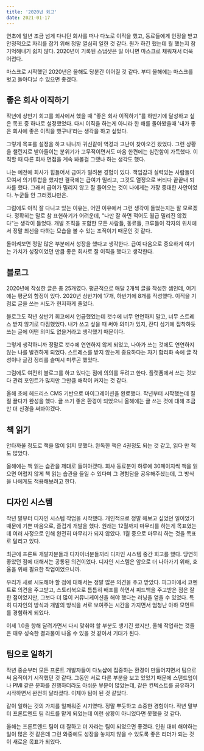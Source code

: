 ```yaml
---
title: '2020년 회고'
date: 2021-01-17
---
```


연초에 일년 조금 넘게 다니던 회사를 떠나 다노로 이직을 했고, 동료들에게 인정을 받고 안정적으로 자리를 잡기 위해 정말 열심히 일한 것 같다. 뭔가 하긴 했는데 뭘 했는지 참 기억해내기 쉽지 않다. 2020년이 기록된 스냅샷은 일 아니면 마스크로 채워져서 더욱 어렵다.

마스크로 시작했던 2020년은 올해도 당분간 이어질 것 같다. 부디 올해에는 마스크를 벗고 돌아다닐 수 있으면 좋겠다.

## 좋은 회사 이직하기

작년에 상반기 회고를 회사에서 했을 때 "좋은 회사 이직하기"를 하반기에 달성하고 싶은 목표 중 하나로 설정했었다. 다시 이직을 하는게 아니라 한 해를 돌아봤을때 '내가 좋은 회사에 좋은 이직을 했구나'라는 생각을 하고 싶었다.

그렇게 목표를 설정을 하고 나니까 귀신같이 역경과 고난이 찾아오긴 왔었다. 그런 상황을 챌린지로 받아들이는 분위기가 고무적이면서도 마음 한켠에는 심란함이 가득했다. 이직할 때 다른 회사 면접을 계속 봐볼걸 그랬나 하는 생각도 했다.

나는 예전에 회사가 힘들어서 급여가 밀려본 경험이 있다. 책임감과 실력있는 사람들이 모여서 의기투합을 했지만 결국에는 급여가 밀리고, 그것도 열정으로 버티다 끝끝내 퇴사를 했다. 그래서 급여가 밀리지 않고 잘 들어오는 것이 나에게는 가장 중대한 사안이었다. 누군들 안 그러겠냐만은.

그럼에도 아직 잘 다니고 있는 이유는, 어떤 이유에서 그런 생각이 들었는지는 잘 모르겠다. 정확히는 말로 참 표현하기가 어려운데, "나만 잘 하면 적어도 월급 밀리진 않겠다"는 생각이 들었다. 개발 조직을 포함한 모든 사람들, 동료들, 크루들이 각자의 위치에서 정말 최선을 다하는 모습을 볼 수 있는 조직이기 때문인 것 같다.

돌이켜보면 정말 많은 부분에서 성장을 했다고 생각한다. 급여 다음으로 중요하게 여기는 가치가 성장이었던 만큼 좋은 회사로 잘 이직을 했다고 생각한다.

## 블로그

2020년에 작성한 글은 총 25개였다. 평균적으로 매달 2개씩 글을 작성한 셈인데, 여기에는 평균의 함정이 있다. 2020년 상반기에 17개, 하반기에 8개를 작성했다. 이직을 기점로 글을 쓰는 시도가 현저하게 줄었다.

블로그도 작년 상반기 회고에서 언급했었는데 갯수에 너무 연연하지 말고, 너무 스트레스 받지 않기로 다짐했었다. 내가 쓰고 싶을 때 써야 의미가 있지, 잔디 심기에 집착하듯 쓰는 글에 어떤 의미도 없을거라고 생각했기 때문이다.

그렇게 생각하니까 정말로 갯수에 연연하지 않게 되었고, 나아가 쓰는 것에도 연연하지 않는 나를 발견하게 되었다. 스트레스를 받지 않는게 중요하다는 자기 합리화 속에 글 작성이나 글감 정리를 슬며시 미루곤 했었다.

그럼에도 여전히 블로그를 하고 있다는 점에 의의를 두려고 한다. 플랫폼에서 쓰는 것보다 관리 포인트가 많지만 그만큼 애착이 커지는 것 같다.

올해 초에 헤드리스 CMS 기반으로 마이그레이션을 완료했다. 작년부터 시작했는데 질질 끌다가 완성을 했다. 글 쓰기 좋은 환경이 되었으니 올해에는 글 쓰는 것에 대해 조금만 더 신경을 써봐야겠다.

## 책 읽기

안타까울 정도로 책을 많이 읽지 못했다. 완독한 책은 4권정도 되는 것 같고, 읽다 만 책도 많았다.

올해에는 책 읽는 습관을 제대로 들여야겠다. 회사 동료분이 하루에 30페이지씩 책을 읽으면 어렵지 않게 책 읽는 습관을 들일 수 있다며 그 경험담을 공유해주셨는데, 그 방식을 나에게도 적용해보려고 한다.

## 디자인 시스템

작년 말부터 디자인 시스템 작업을 시작했다. 개인적으로 정말 해보고 싶었던 일이었기 때문에 기쁜 마음으로, 즐겁게 개발을 했다. 원래는 12월까지 마무리를 하는게 목표였는데 여러 사정으로 인해 완전히 마무리가 되지 않았다. 1월 중으로 마무리 하는 것을 목표로 달리고 있다.

최근에 프론트 개발자분들과 디자이너분들끼리 디자인 시스템 중간 회고를 했다. 당연히 좋았던 점에 대해서는 공통된 의견이었다. 디자인 시스템은 앞으로 더 나아가기 위해, 효율을 위해 필요한 작업이었으니까.

우리가 새로 시도해야 할 점에 대해서는 정말 많은 의견을 주고 받았다. 피그마에서 코멘트로 의견을 주고받고, 스토리북으로 틈틈히 배포를 하면서 피드백을 주고받은 점은 잘한 점이었지만, 그보다 더 많이 커뮤니케이션을 해야 했다는 러닝을 얻을 수 있었다. 특히 디자인의 방식과 개발의 방식을 서로 보여주는 시간을 가지면서 엄청난 아하 모먼트를 경험하게 되었다.

이제 1.0을 향해 달려가면서 다시 맞춰야 할 부분도 생기긴 했지만, 올해 작업하는 것들은 매우 성숙한 결과물이 나올 수 있을 것 같아서 기대가 된다.

## 팀으로 일하기

작년 중순부터 모든 프론트 개발자들이 다노샵에 집중하는 환경이 만들어지면서 팀으로써 움직이기 시작했던 것 같다. 그동안 서로 다른 부분을 보고 있었기 때문에 스탠드업이나 PMI 같은 문화를 진행하더라도 아쉬운 부분이 많았는데, 같은 컨텍스트를 공유하기 시작하면서 완전히 달라졌다. 이제야 팀이 된 것 같았다.

같이 일하는 것의 가치를 일깨워준 시기였다. 정말 뿌듯하고 소중한 경험이다. 작년 말부터 프론트엔드 팀 리드를 맡게 되었는데 이런 상황이 아니었다면 못했을 것 같다.

올해는 프론트엔드 팀이 더 잘하고 더 자라는 팀이 되었으면 좋겠다. 인원 대비 해야하는 일이 많은 것 같은데 그런 와중에도 성장을 놓치지 않을 수 있도록 좋은 리더가 되는 것이 새로운 목표가 되었다.
